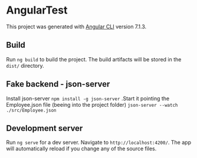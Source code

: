 # AngularTest

This project was generated with [Angular CLI](https://github.com/angular/angular-cli) version 7.1.3.

## Build

Run `ng build` to build the project. The build artifacts will be stored in the `dist/` directory.

## Fake backend - json-server

Install json-server 
`npm install -g json-server`
.Start it pointing the Employee.json file (beeing into the project folder)
`json-server --watch ./src/Employee.json`

## Development server

Run `ng serve` for a dev server. Navigate to `http://localhost:4200/`. The app will automatically reload if you change any of the source files.
